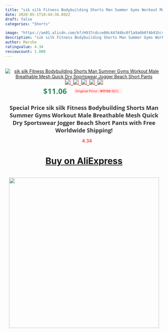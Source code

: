 ```yaml
---
title: "sik silk Fitness Bodybuilding Shorts Man Summer Gyms Workout Male Breathable Mesh Quick Dry Sportswear Jogger Beach Short Pants"
date: 2020-05-1T10:44:36.892Z
draft: false
categories: "Shorts"

image: "https://ae01.alicdn.com/kf/H937cdcce00c447d4bc0f1a9a0b0f4b91h/sik-silk-Fitness-Bodybuilding-Shorts-Man-Summer-Gyms-Workout-Male-Breathable-Mesh-Quick-Dry-Sportswear-Jogger.jpg"
description: "sik silk Fitness Bodybuilding Shorts Man Summer Gyms Workout Male Breathable Mesh Quick Dry Sportswear Jogger Beach Short Pants"
author: Marsha
ratingvalue: 4.34
reviewcount: 1.000
---
```

<br>
<div style="text-align: center;">
<a href="https://s.click.aliexpress.com/e/_9Je3JJ" target="_blank" rel="nofollow noopener noreferrer"><img alt="sik silk Fitness Bodybuilding Shorts Man Summer Gyms Workout Male Breathable Mesh Quick Dry Sportswear Jogger Beach Short Pants" class="magnifier-image" src="https://ae01.alicdn.com/kf/H937cdcce00c447d4bc0f1a9a0b0f4b91h/sik-silk-Fitness-Bodybuilding-Shorts-Man-Summer-Gyms-Workout-Male-Breathable-Mesh-Quick-Dry-Sportswear-Jogger.jpg_640x640.jpg">
<br>
<img style="border:1px solid salmon" src="https://ae01.alicdn.com/kf/H937cdcce00c447d4bc0f1a9a0b0f4b91h/sik-silk-Fitness-Bodybuilding-Shorts-Man-Summer-Gyms-Workout-Male-Breathable-Mesh-Quick-Dry-Sportswear-Jogger.jpg_120x120.jpg">&nbsp;&nbsp;<img style="border:1px solid salmon" src="https://ae01.alicdn.com/kf/Hca91597102fb49599bba0f3b93b82908N/sik-silk-Fitness-Bodybuilding-Shorts-Man-Summer-Gyms-Workout-Male-Breathable-Mesh-Quick-Dry-Sportswear-Jogger.jpg_120x120.jpg">&nbsp;&nbsp;<img style="border:1px solid salmon" src="https://ae01.alicdn.com/kf/H5f019507c49e41a3b351ec8b3bfdcb69O/sik-silk-Fitness-Bodybuilding-Shorts-Man-Summer-Gyms-Workout-Male-Breathable-Mesh-Quick-Dry-Sportswear-Jogger.jpg_120x120.jpg">&nbsp;&nbsp;<img style="border:1px solid salmon" src="https://ae01.alicdn.com/kf/H96daaa2b4fb24565980c327d77e459920/sik-silk-Fitness-Bodybuilding-Shorts-Man-Summer-Gyms-Workout-Male-Breathable-Mesh-Quick-Dry-Sportswear-Jogger.jpg_120x120.jpg">&nbsp;&nbsp;<img style="border:1px solid salmon" src="https://ae01.alicdn.com/kf/H94eeff2efdaf43e5a9c9ed7890505922G/sik-silk-Fitness-Bodybuilding-Shorts-Man-Summer-Gyms-Workout-Male-Breathable-Mesh-Quick-Dry-Sportswear-Jogger.jpg_120x120.jpg"></a></div><br0>
<div style="text-align: center;"><span style="background-color: white; border: 0px; box-sizing: border-box; color: seagreen; display: inline-block; font-family: &quot;open sans&quot; , &quot;arial&quot; , &quot;helvetica&quot; , sans-serif , &quot;heiti&quot;; font-size: 24px; font-stretch: inherit; font-weight: 700; line-height: inherit; margin: 0px 10px 0px 0px; padding: 0px; vertical-align: middle;">$11.06 </span>
<span style="background: rgb(255 , 241 , 241); border-radius: 3px; border: 0px; box-sizing: border-box; color: #ff4747; display: inline-block; font-family: inherit; font-size: 12px; font-stretch: inherit; font-style: inherit; font-variant: inherit; font-weight: 600; line-height: inherit; margin: 0px; padding: 2px 5px; transform: scale(0.9); vertical-align: middle;">Original Price : <b style="text-decoration: line-through;">$17.02 </b> 35%&nbsp;&nbsp;</span></div>
<h1 style="color: #333333; display: inline-block; font-family: &quot;open sans&quot; , &quot;arial&quot; , &quot;helvetica&quot; , sans-serif , &quot;heiti&quot;; font-size: 18px; font-stretch: inherit; font-weight: 700; text-align: center;">Special Price sik silk Fitness Bodybuilding Shorts Man Summer Gyms Workout Male Breathable Mesh Quick Dry Sportswear Jogger Beach Short Pants with Free Worldwide Shipping!</h1>
<div style="color: #ff4747; text-align: center;">
<img src="https://4.bp.blogspot.com/-M0ZcTcb-5uY/XleCXlxnR4I/AAAAAAAAAEc/OrjgMkXV1oMQFaCRZj5HQwOCBcu3w1FegCPcBGAYYCw/s1600/star.png" style="height: 15px;">&nbsp;<b>4.34</b></div>
<div class="button_cont" align="center"><a class="buynow_a" href="https://s.click.aliexpress.com/e/_9Je3JJ" target="_blank" rel="nofollow noopener noreferrer"><H1>Buy on AliExpress</H1></a></div><br>
<div class="separator" style="clear: both; text-align: center;">
<img src="https://lh3.googleusercontent.com/-pTy5HemUv9M/XlePHvY0dAI/AAAAAAAAAE4/0nX5iRUoIWY8eMW9Dpxeirr157OZliDIgCLcBGAsYHQ/s1600/badge.gif" width="480">
</div>
